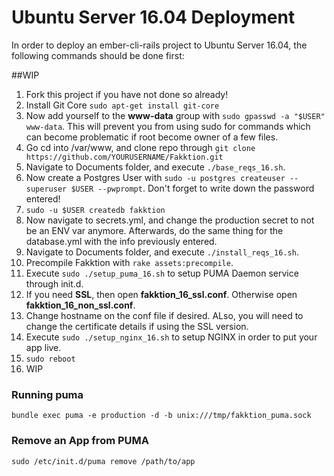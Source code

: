 # Ubuntu Server 16.04 Deployment
In order to deploy an ember-cli-rails project to Ubuntu Server 16.04, the following commands should be done first:

##WIP
1. Fork this project if you have not done so already!
2. Install Git Core ```sudo apt-get install git-core```
3. Now add yourself to the **www-data** group with ```sudo gpasswd -a "$USER" www-data```. This will prevent you from using sudo for commands which can become problematic if root become owner of a few files.
4. Go cd into /var/www, and clone repo through ```git clone https://github.com/YOURUSERNAME/Fakktion.git```
5. Navigate to Documents folder, and execute ```./base_reqs_16.sh```.
6. Now create a Postgres User with ```sudo -u postgres createuser --superuser $USER --pwprompt```. Don't forget to write down the password entered!
7. ```sudo -u $USER createdb fakktion```
8. Now navigate to secrets.yml, and change the production secret to not be an ENV var anymore. Afterwards, do the same thing for the database.yml with the info previously entered.
9. Navigate to Documents folder, and execute ```./install_reqs_16.sh```.
10. Precompile Fakktion with ```rake assets:precompile```.
11. Execute ```sudo ./setup_puma_16.sh``` to setup PUMA Daemon service through init.d.
12. If you need **SSL**, then open **fakktion_16_ssl.conf**. Otherwise open **fakktion_16_non_ssl.conf**.
13. Change hostname on the conf file if desired. ALso, you will need to change the certificate details if using the SSL version.
14. Execute ```sudo ./setup_nginx_16.sh``` to setup NGINX in order to put your app live.
15. ```sudo reboot```
16. WIP

### Running puma

```bundle exec puma -e production -d -b unix:///tmp/fakktion_puma.sock```
### Remove an App from PUMA
```sudo /etc/init.d/puma remove /path/to/app```
